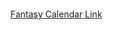 
```calendarium
```

[Fantasy Calendar Link](https://app.fantasy-calendar.com/calendars/74f1695dc04e8d4e30cea08675a78787)

